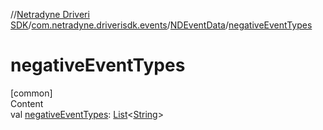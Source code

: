 //[Netradyne Driveri SDK](../../index.md)/[com.netradyne.driverisdk.events](../index.md)/[NDEventData](index.md)/[negativeEventTypes](negative-event-types.md)



# negativeEventTypes  
[common]  
Content  
val [negativeEventTypes](negative-event-types.md): [List](https://kotlinlang.org/api/latest/jvm/stdlib/kotlin.collections/-list/index.html)<[String](https://kotlinlang.org/api/latest/jvm/stdlib/kotlin/-string/index.html)>  




